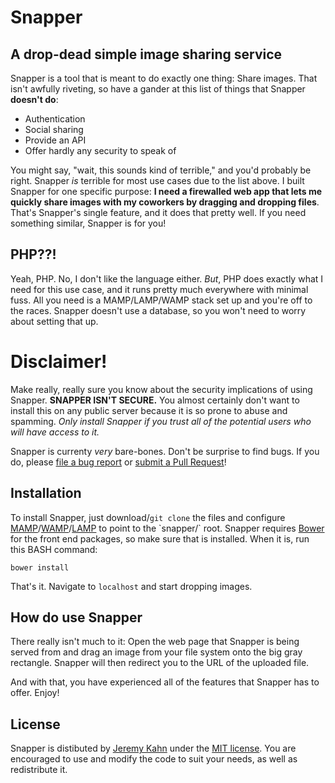 # Snapper

## A drop-dead simple image sharing service

Snapper is a tool that is meant to do exactly one thing: Share images.  That
isn't awfully riveting, so have a gander at this list of things that Snapper
__doesn't do__:

* Authentication
* Social sharing
* Provide an API
* Offer hardly any security to speak of

You might say, "wait, this sounds kind of terrible," and you'd probably be
right.  Snapper _is_ terrible for most use cases due to the list above.  I
built Snapper for one specific purpose: __I need a firewalled web app that lets
me quickly share images with my coworkers by dragging and dropping files__.
That's Snapper's single feature, and it does that pretty well.  If you need
something similar, Snapper is for you!

## PHP??!

Yeah, PHP.  No, I don't like the language either.  _But_, PHP does exactly what
I need for this use case, and it runs pretty much everywhere with minimal fuss.
All you need is a MAMP/LAMP/WAMP stack set up and you're off to the races.
Snapper doesn't use a database, so you won't need to worry about setting that
up.

# Disclaimer!

Make really, really sure you know about the security implications of using
Snapper.  __SNAPPER ISN'T SECURE.__ You almost certainly don't want to install
this on any public server because it is so prone to abuse and spamming.  _Only
install Snapper if you trust all of the potential users who will have access to
it._

Snapper is currenty _very_ bare-bones.  Don't be surprise to find bugs.  If you
do, please [file a bug report](https://github.com/jeremyckahn/snapper/issues)
or [submit a Pull Request](https://github.com/jeremyckahn/snapper/pulls)!

## Installation

To install Snapper, just download/`git clone` the files and configure
[MAMP](http://www.mamp.info/en/index.html)/[WAMP](http://www.wampserver.com/en/)/[LAMP](http://en.wikipedia.org/wiki/LAMP_(software_bundle))
to point to the `snapper/` root.  Snapper requires [Bower](http://bower.io/)
for the front end packages, so make sure that is installed.  When it is, run
this BASH command:

````
bower install
````

That's it.  Navigate to `localhost` and start dropping images.

## How do use Snapper

There really isn't much to it: Open the web page that Snapper is being served
from and drag an image from your file system onto the big gray rectangle.
Snapper will then redirect you to the URL of the uploaded file.

And with that, you have experienced all of the features that Snapper has to
offer.  Enjoy!

## License

Snapper is distibuted by [Jeremy Kahn](http://jeremyckahn.com/) under the [MIT
license](http://opensource.org/licenses/MIT). You are encouraged to use and
modify the code to suit your needs, as well as redistribute it.
